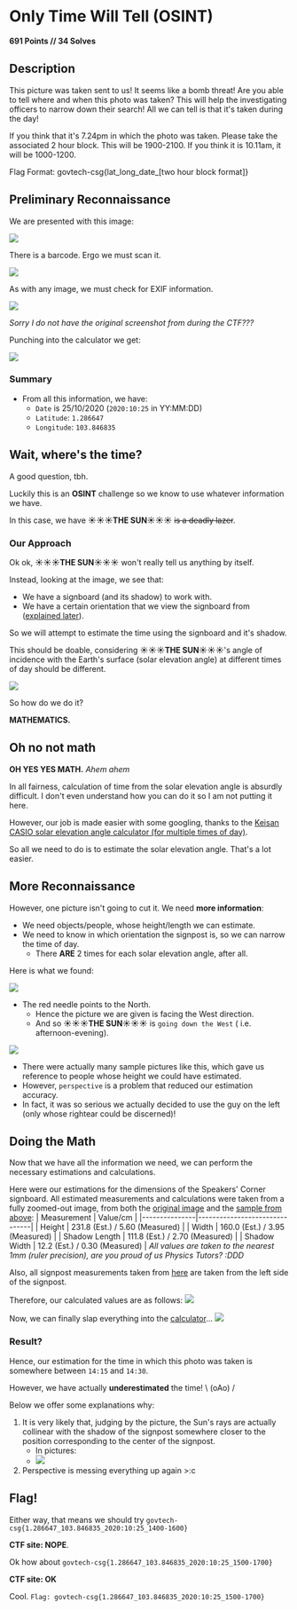 # Only Time Will Tell (OSINT)
**691 Points // 34 Solves**

## Description
This picture was taken sent to us! It seems like a bomb threat! Are you able to tell where and when this photo was taken? This will help the investigating officers to narrow down their search! All we can tell is that it's taken during the day!

If you think that it's 7.24pm in which the photo was taken. Please take the associated 2 hour block. This will be 1900-2100. If you think it is 10.11am, it will be 1000-1200.

Flag Format: govtech-csg{lat_long_date_[two hour block format]}

## Preliminary Reconnaissance

We are presented with this image:

![](osint-challenge-6.jpg)

There is a barcode. Ergo we must scan it.

![](barcode-scan.png)

As with any image, we must check for EXIF information.

![](exif.png)

*Sorry I do not have the original screenshot from during the CTF???*

Punching into the calculator we get:

![](latlong.png)

### Summary
- From all this information, we have:
    - `Date` is 25/10/2020 (`2020:10:25` in YY:MM:DD)
    - `Latitude`: `1.286647`
    - `Longitude`: `103.846835`

## Wait, where's the time?

A good question, tbh.

Luckily this is an **OSINT** challenge so we know to use whatever information we have.

In this case, we have **☀️☀️☀️THE SUN☀️☀️☀️** ~~is a deadly lazer~~.

### Our Approach

Ok ok, **☀️☀️☀️THE SUN☀️☀️☀️** won't really tell us anything by itself.

Instead, looking at the image, we see that:
- We have a signboard (and its shadow) to work with.
- We have a certain orientation that we view the signboard from ([explained later](#More-Reconnaissance)).

So we will attempt to estimate the time using the signboard and it's shadow.

This should be doable, considering **☀️☀️☀️THE SUN☀️☀️☀️**'s angle of incidence with the Earth's surface (solar elevation angle) at different times of day should be different.

![](THESUN.png)

So how do we do it?

**MATHEMATICS.**

## Oh no not math

**OH YES YES MATH.** *Ahem ahem*

In all fairness, calculation of time from the solar elevation angle is absurdly difficult. I don't even understand how you can do it so I am not putting it here.

However, our job is made easier with some googling, thanks to the [Keisan CASIO solar elevation angle calculator (for multiple times of day)](https://keisan.casio.com/exec/system/1224682277).

So all we need to do is to estimate the solar elevation angle. That's a lot easier.

## More Reconnaissance

However, one picture isn't going to cut it. We need **more information**:
- We need objects/people, whose height/length we can estimate.
- We need to know in which orientation the signpost is, so we can narrow the time of day. 
    - There **ARE** 2 times for each solar elevation angle, after all.

Here is what we found:

![](found.png)
- The red needle points to the North. 
    - Hence the picture we are given is facing the West direction.
    - And so **☀️☀️☀️THE SUN☀️☀️☀️** is `going down the West` ( i.e. afternoon-evening).

![](sample.jpg)
- There were actually many sample pictures like this, which gave us reference to people whose height we could have estimated. 
- However, `perspective` is a problem that reduced our estimation accuracy.
- In fact, it was so serious we actually decided to use the guy on the left (only whose rightear could be discerned)!

## Doing the Math
Now that we have all the information we need, we can perform the necessary estimations and calculations.

Here were our estimations for the dimensions of the Speakers' Corner signboard. All estimated measurements and calculations were taken from a fully zoomed-out image, from both the [original image](osint-challenge-6.jpg) and the [sample from above](sample.jpg):
| Measurement   | Value/cm                      |
|---------------|-------------------------------|
| Height        | 231.8 (Est.) / 5.60 (Measured)   |
| Width         | 160.0 (Est.) / 3.95 (Measured)  |
| Shadow Length | 111.8 (Est.) / 2.70 (Measured)  |
| Shadow Width  | 12.2 (Est.) / 0.30 (Measured) |
*All values are taken to the nearest 1mm (ruler precision), are you proud of us Physics Tutors? :DDD*

Also, all signpost measurements taken from [here](osint-challenge-6.jpg) are taken from the left side of the signpost.

Therefore, our calculated values are as follows:
![](calculations.png)

Now, we can finally slap everything into the [calculator]((https://keisan.casio.com/exec/system/1224682277))...
![](elevations.png)

### Result?

Hence, our estimation for the time in which this photo was taken is somewhere between `14:15` and `14:30`.

However, we have actually **underestimated** the time! \ (oAo) /

Below we offer some explanations why:
1. It is very likely that, judging by the picture, the Sun's rays are actually collinear with the shadow of the signpost somewhere closer to the position corresponding to the center of the signpost.
    - In pictures:
    - ![](diagram.png)
2. Perspective is messing everything up again >:c

## Flag!
Either way, that means we should try
`govtech-csg{1.286647_103.846835_2020:10:25_1400-1600}`

**CTF site: NOPE**.

Ok how about
`govtech-csg{1.286647_103.846835_2020:10:25_1500-1700}`

**CTF site: OK**

Cool.
`Flag: govtech-csg{1.286647_103.846835_2020:10:25_1500-1700}`
